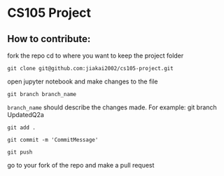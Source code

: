 # CS105 Project
## How to contribute:

fork the repo
cd to where you want to keep the project folder
```
git clone git@github.com:jiakai2002/cs105-project.git
```
open jupyter notebook and make changes to the file 
```
git branch branch_name
```
```branch_name``` should describe the changes made.
For example: git branch UpdatedQ2a
```
git add .
```
```
git commit -m 'CommitMessage'
```  
```
git push
```   
go to your fork of the repo and make a pull request
